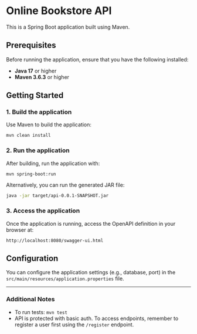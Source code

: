 
# Online Bookstore API

This is a Spring Boot application built using Maven.

## Prerequisites

Before running the application, ensure that you have the following installed:

- **Java 17** or higher
- **Maven 3.6.3** or higher

## Getting Started

### 1. Build the application

Use Maven to build the application:

```bash
mvn clean install
```

### 2. Run the application

After building, run the application with:

```bash
mvn spring-boot:run
```

Alternatively, you can run the generated JAR file:

```bash
java -jar target/api-0.0.1-SNAPSHOT.jar
```

### 3. Access the application

Once the application is running, access the OpenAPI definition in your browser at:

```
http://localhost:8080/swagger-ui.html
```

## Configuration

You can configure the application settings (e.g., database, port) in the `src/main/resources/application.properties` file.

---

### Additional Notes

- To run tests: `mvn test`
- API is protected with basic auth. To access endpoints, remember to register a user first using the `/register` endpoint.
